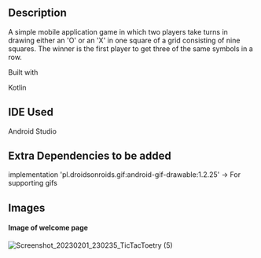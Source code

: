 ## Description
A simple mobile application game in which two players take turns in drawing either an 'O' or an 'X' in one square of a grid consisting of nine squares. The winner is the first player to get three of the same symbols in a row.

Built with

Kotlin

## IDE Used

Android Studio

## Extra Dependencies to be added

implementation 'pl.droidsonroids.gif:android-gif-drawable:1.2.25' -> For supporting gifs

## Images

#### **Image of welcome page**

![Screenshot_20230201_230235_TicTacToetry (5)](https://user-images.githubusercontent.com/88131508/216263913-7852aed2-d4d1-44b5-9eea-d9a85964f3dc.png)


